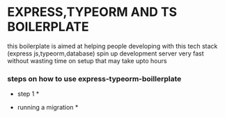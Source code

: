 # EXPRESS,TYPEORM AND TS BOILERPLATE
this boilerplate is aimed at helping people developing with this tech stack (express js,typeorm,database) spin up development server very fast without wasting time on setup that may take upto hours

### steps on how to use express-typeorm-boillerplate 

* step 1 *



* running a migration *